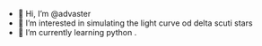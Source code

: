 - 👋 Hi, I’m @advaster
- 👀 I’m interested in simulating the light curve od delta scuti stars
- 🌱 I’m currently learning python
.

<!---
advastr/advastr is a ✨ special ✨ repository because its `README.md` (this file) appears on your GitHub profile.
You can click the Preview link to take a look at your changes.
--->
